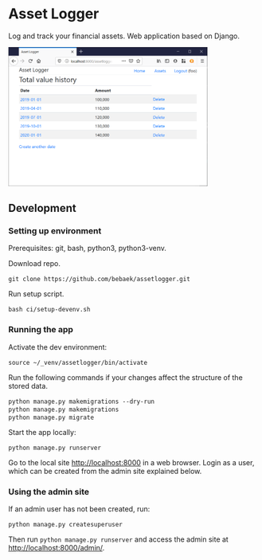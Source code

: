 # Asset Logger

Log and track your financial assets. Web application based on Django.

<img src="screenshot.png" alt="screenshot" width="400"/>

## Development

### Setting up environment

Prerequisites: git, bash, python3, python3-venv.

Download repo.

    git clone https://github.com/bebaek/assetlogger.git

Run setup script.

    bash ci/setup-devenv.sh

### Running the app

Activate the dev environment:

    source ~/_venv/assetlogger/bin/activate

Run the following commands if your changes affect the structure of the stored
data.

    python manage.py makemigrations --dry-run
    python manage.py makemigrations
    python manage.py migrate

Start the app locally:

    python manage.py runserver

Go to the local site <http://localhost:8000> in a web browser.
Login as a user, which can be created from the admin site explained below.

### Using the admin site

If an admin user has not been created, run:

    python manage.py createsuperuser
    
Then run `python manage.py runserver` and access the admin site at
<http://localhost:8000/admin/>.
